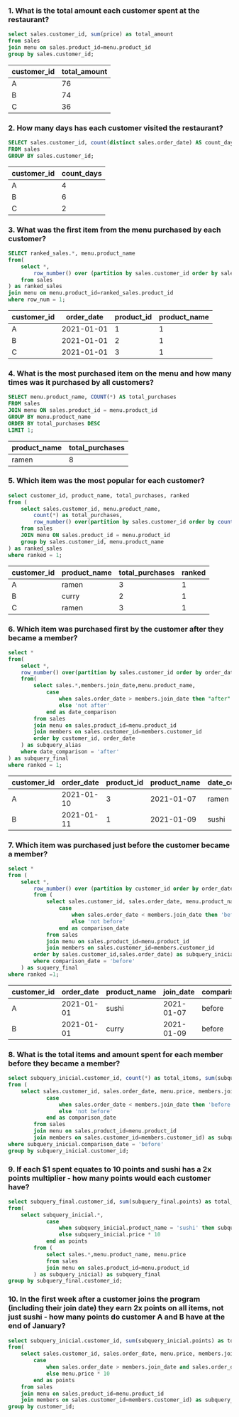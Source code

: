 ### 1. What is the total amount each customer spent at the restaurant?
````sql
select sales.customer_id, sum(price) as total_amount
from sales
join menu on sales.product_id=menu.product_id
group by sales.customer_id;
````
| customer\_id | total\_amount |
| ------------ | --------------- |
| A            | 76              |
| B            | 74              |
| C            | 36              |


### 2. How many days has each customer visited the restaurant?
````sql
SELECT sales.customer_id, count(distinct sales.order_date) AS count_days
FROM sales
GROUP BY sales.customer_id;
````
| customer\_id | count\_days|
| ----- | ------ |
| A	| 4	|
| B	| 6	|
| C	| 2	|


### 3. What was the first item from the menu purchased by each customer?
````sql
SELECT ranked_sales.*, menu.product_name
from(
	select *,
		row_number() over (partition by sales.customer_id order by sales.order_date) as row_num 
	from sales
) as ranked_sales
join menu on menu.product_id=ranked_sales.product_id
where row_num = 1;
````
| customer\_id | order\_date| product\_id | product\_name|
| ------------ | ---------- | ----------- |----------- |
|A		|2021-01-01|1	|1	|sushi|
|B		|2021-01-01|2	|1	|curry|
|C		|2021-01-01|3	|1	|ramen|


### 4. What is the most purchased item on the menu and how many times was it purchased by all customers?
````sql
SELECT menu.product_name, COUNT(*) AS total_purchases
FROM sales
JOIN menu ON sales.product_id = menu.product_id
GROUP BY menu.product_name
ORDER BY total_purchases DESC
LIMIT 1;
````
| product\_name|total\_purchases|
|----------- |----------- |
|ramen	|8|


### 5. Which item was the most popular for each customer?
````sql
select customer_id, product_name, total_purchases, ranked
from (
	select sales.customer_id, menu.product_name,
		count(*) as total_purchases,
		row_number() over(partition by sales.customer_id order by count(*) desc) as ranked
	from sales 
	JOIN menu ON sales.product_id = menu.product_id
	group by sales.customer_id, menu.product_name
) as ranked_sales
where ranked = 1;
````
| customer\_id |product\_name|total\_purchases|ranked|
|----------- |----------- |---------- |---------- |
|A	|ramen	|3	|1|
|B	|curry|	2	|1|
|C	|ramen	|3	|1|


### 6. Which item was purchased first by the customer after they became a member?
````sql
select *
from(
	select *,
	row_number() over(partition by sales.customer_id order by order_date asc) as ranked
	from(
		select sales.*,members.join_date,menu.product_name,
			case
				when sales.order_date > members.join_date then "after"
				else 'not after'
			end as date_comparison
		from sales
		join menu on sales.product_id=menu.product_id
		join members on sales.customer_id=members.customer_id
		order by customer_id, order_date
	) as subquery_alias
	where date_comparison = 'after'
) as subquery_final
where ranked = 1;
````
| customer\_id |order\_date| product\_id| product\_name|date\_comparison|ranked|
|----------- |----------- |---------- |---------- |----------- |----------- |
|A	|2021-01-10	|3	|2021-01-07	|ramen	|after	|1|
|B	|2021-01-11	|1	|2021-01-09	|sushi	|after	|1|


### 7. Which item was purchased just before the customer became a member?
````sql
select * 
from (
	select *,
		row_number() over (partition by customer_id order by order_date) as ranked 
		from (
			select sales.customer_id, sales.order_date, menu.product_name, members.join_date,
				case 
					when sales.order_date < members.join_date then 'before'
					else 'not before' 
				end as comparison_date
			from sales
			join menu on sales.product_id=menu.product_id
			join members on sales.customer_id=members.customer_id
		order by sales.customer_id,sales.order_date) as subquery_inicial
		where comparison_date = 'before'
	) as suquery_final
where ranked =1;
````
|customer_id|order_date|product_name|join_date|comparison_date|ranked|
|-----------|-----------|-----------|-----------|-----------|-----------|
|A|2021-01-01|sushi|2021-01-07|before|1|
|B|2021-01-01|curry|2021-01-09|before|1|


### 8. What is the total items and amount spent for each member before they became a member?
````sql
select subquery_inicial.customer_id, count(*) as total_items, sum(subquery_inicial.price) as price
from (
	select sales.customer_id, sales.order_date, menu.price, members.join_date,
			case 
				when sales.order_date < members.join_date then 'before'
				else 'not before' 
			end as comparison_date
		from sales
		join menu on sales.product_id=menu.product_id
		join members on sales.customer_id=members.customer_id) as subquery_inicial
where subquery_inicial.comparison_date = 'before'
group by subquery_inicial.customer_id;
````
### 9.  If each $1 spent equates to 10 points and sushi has a 2x points multiplier - how many points would each customer have?
````sql
select subquery_final.customer_id, sum(subquery_final.points) as total_points
from(
	select subquery_inicial.*,
			case
				when subquery_inicial.product_name = 'sushi' then subquery_inicial.price * 20
				else subquery_inicial.price * 10
			end as points
		from (
			select sales.*,menu.product_name, menu.price
			from sales
			join menu on sales.product_id=menu.product_id
		) as subquery_inicial) as subquery_final
group by subquery_final.customer_id;
````
### 10. In the first week after a customer joins the program (including their join date) they earn 2x points on all items, not just sushi - how many points do customer A and B have at the end of January?
````sql
select subquery_inicial.customer_id, sum(subquery_inicial.points) as total_points
from(
	select sales.customer_id, sales.order_date, menu.price, members.join_date,
		case 
			when sales.order_date > members.join_date and sales.order_date <= (members.join_date)+7 then menu.price * 20
			else menu.price * 10
		end as points
	from sales
	join menu on sales.product_id=menu.product_id
	join members on sales.customer_id=members.customer_id) as subquery_inicial
group by customer_id;
````
